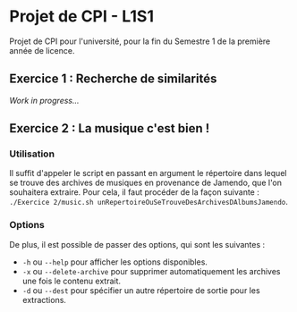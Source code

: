 # Projet de CPI - L1S1
Projet de CPI pour l'université, pour la fin du Semestre 1 de la première année de licence.

## Exercice 1 : Recherche de similarités
_Work in progress..._

## Exercice 2 : La musique c'est bien !

### Utilisation
Il suffit d'appeler le script en passant en argument le répertoire dans lequel se trouve des archives de musiques en provenance de Jamendo, que l'on souhaitera extraire. Pour cela, il faut procéder de la façon suivante : `./Exercice 2/music.sh unRepertoireOuSeTrouveDesArchivesDAlbumsJamendo`.

### Options
De plus, il est possible de passer des options, qui sont les suivantes :
 * `-h` ou `--help` pour afficher les options disponibles.
 * `-x` ou `--delete-archive` pour supprimer automatiquement les archives une fois le contenu extrait.
 * `-d` ou `--dest` pour spécifier un autre répertoire de sortie pour les extractions.
